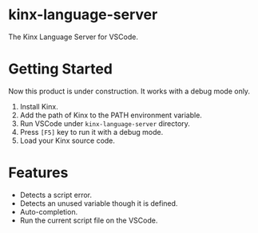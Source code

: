 # kinx-language-server

The Kinx Language Server for VSCode.

# Getting Started

Now this product is under construction. It works with a debug mode only.

1. Install Kinx.
2. Add the path of Kinx to the PATH environment variable.
3. Run VSCode under `kinx-language-server` directory.
4. Press `[F5]` key to run it with a debug mode.
5. Load your Kinx source code.

# Features

* Detects a script error.
* Detects an unused variable though it is defined.
* Auto-completion.
* Run the current script file on the VSCode.
